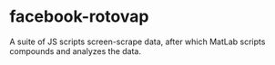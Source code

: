 # facebook-rotovap
A suite of JS scripts screen-scrape data, after which MatLab scripts compounds and analyzes the data.
